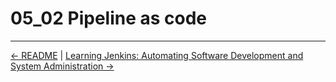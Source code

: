# 05_02 Pipeline as code

<!-- FooterStart -->
---
[← README](../05_01_jenkins_build_agents_cloud_runners/README.md) | [Learning Jenkins: Automating Software Development and System Administration →](../../README.md)
<!-- FooterEnd -->
